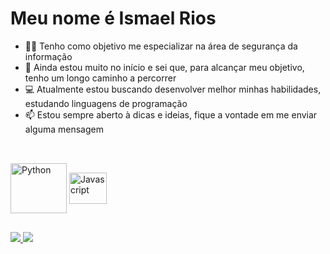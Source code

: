 # Meu nome é Ismael Rios

- 👨‍💻 Tenho como objetivo me especializar na área de segurança da informação
- 🌱 Ainda estou muito no início e sei que, para alcançar meu objetivo, tenho um longo caminho a percorrer
- 💻 Atualmente estou buscando desenvolver melhor minhas habilidades, estudando linguagens de programação
- 📫 Estou sempre aberto à dicas e ideias, fique a vontade em me enviar alguma mensagem

##

<div style="display: inline_block"><br>
  
  <img align="center" alt="Python" height="80" width="90" src="https://cdn.jsdelivr.net/gh/devicons/devicon/icons/python/python-original-wordmark.svg" />
  <img align="center" alt="Javascript" height="50" width="60" src="https://cdn.jsdelivr.net/gh/devicons/devicon/icons/javascript/javascript-original.svg" />
</div>

##
 
<div>
  <a href = "mailto:ismaelvrios1993@gmail.com">
    <img src="https://img.shields.io/badge/Gmail-D14836?style=for-the-badge&logo=gmail&logoColor=white" target="_blank">
  </a>  
  <a href="https://www.linkedin.com/in/ismaelvrios/" target="_blank">
    <img src="https://img.shields.io/badge/-LinkedIn-%230077B5?style=for-the-badge&logo=linkedin&logoColor=white" target="_blank">
  </a> 
</div>
